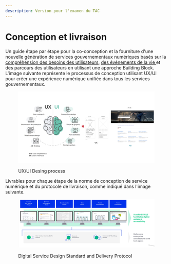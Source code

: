 ```yaml
---
description: Version pour l'examen du TAC
---
```


# Conception et livraison



Un guide étape par étape pour la co-conception et la fourniture d'une nouvelle génération de services gouvernementaux numériques basés sur la [compréhension des besoins des utilisateurs](https://govstack.gitbook.io/implementation-playbook/govstack-implementation-playbook/digital-service-design-standard-and-delivery-protocol/understand-user-needs-and-identiry-as-is-user-journey), [des événements de la vie ](https://govstack.gitbook.io/implementation-playbook/govstack-implementation-playbook/digital-service-design-standard-and-delivery-protocol/understand-user-needs-and-identiry-as-is-user-journey)et des parcours des utilisateurs en utilisant une approche Building Block. L'image suivante représente le processus de conception utilisant UX/UI pour créer une expérience numérique unifiée dans tous les services gouvernementaux.

<figure><img src="../../.gitbook/assets/GovStack UX UI.png" alt=""><figcaption><p>UX/UI Desing process </p></figcaption></figure>

Livrables pour chaque étape de la norme de conception de service numérique et du protocole de livraison, comme indiqué dans l'image suivante.

<figure><img src="../../.gitbook/assets/UXUI.png" alt=""><figcaption><p>Digital Service Design Standard and Delivery Protocol</p></figcaption></figure>
